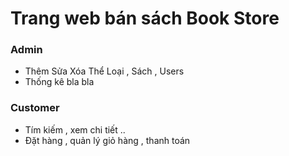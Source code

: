 # Trang web bán sách Book Store
### Admin

* Thêm Sửa Xóa Thể Loại , Sách , Users
* Thống kê bla bla

### Customer

* Tím kiếm , xem chi tiết ..
* Đặt hàng , quản lý giỏ hàng , thanh toán
